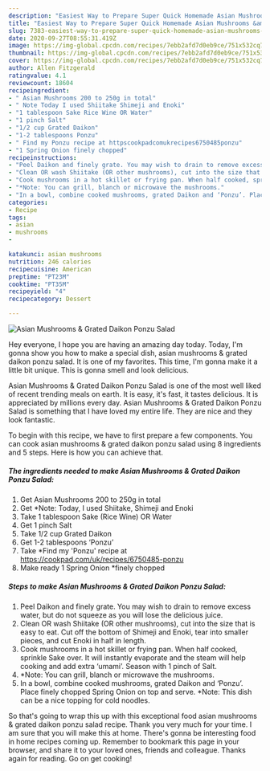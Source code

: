 ```yaml
---
description: "Easiest Way to Prepare Super Quick Homemade Asian Mushrooms &amp;amp; Grated Daikon Ponzu Salad"
title: "Easiest Way to Prepare Super Quick Homemade Asian Mushrooms &amp;amp; Grated Daikon Ponzu Salad"
slug: 7383-easiest-way-to-prepare-super-quick-homemade-asian-mushrooms-and-amp-grated-daikon-ponzu-salad
date: 2020-09-27T08:55:31.419Z
image: https://img-global.cpcdn.com/recipes/7ebb2afd7d0eb9ce/751x532cq70/asian-mushrooms-grated-daikon-ponzu-salad-recipe-main-photo.jpg
thumbnail: https://img-global.cpcdn.com/recipes/7ebb2afd7d0eb9ce/751x532cq70/asian-mushrooms-grated-daikon-ponzu-salad-recipe-main-photo.jpg
cover: https://img-global.cpcdn.com/recipes/7ebb2afd7d0eb9ce/751x532cq70/asian-mushrooms-grated-daikon-ponzu-salad-recipe-main-photo.jpg
author: Allen Fitzgerald
ratingvalue: 4.1
reviewcount: 18604
recipeingredient:
- " Asian Mushrooms 200 to 250g in total"
- " Note Today I used Shiitake Shimeji and Enoki"
- "1 tablespoon Sake Rice Wine OR Water"
- "1 pinch Salt"
- "1/2 cup Grated Daikon"
- "1-2 tablespoons Ponzu"
- " Find my Ponzu recipe at httpscookpadcomukrecipes6750485ponzu"
- "1 Spring Onion finely chopped"
recipeinstructions:
- "Peel Daikon and finely grate. You may wish to drain to remove excess water, but do not squeeze as you will lose the delicious juice."
- "Clean OR wash Shiitake (OR other mushrooms), cut into the size that is easy to eat. Cut off the bottom of Shimeji and Enoki, tear into smaller pieces, and cut Enoki in half in length."
- "Cook mushrooms in a hot skillet or frying pan. When half cooked, sprinkle Sake over. It will instantly evaporate and the steam will help cooking and add extra ‘umami’. Season with 1 pinch of Salt."
- "*Note: You can grill, blanch or microwave the mushrooms."
- "In a bowl, combine cooked mushrooms, grated Daikon and ‘Ponzu’. Place finely chopped Spring Onion on top and serve. *Note: This dish can be a nice topping for cold noodles."
categories:
- Recipe
tags:
- asian
- mushrooms
- 

katakunci: asian mushrooms  
nutrition: 246 calories
recipecuisine: American
preptime: "PT23M"
cooktime: "PT35M"
recipeyield: "4"
recipecategory: Dessert

---
```



![Asian Mushrooms &amp; Grated Daikon Ponzu Salad](https://img-global.cpcdn.com/recipes/7ebb2afd7d0eb9ce/751x532cq70/asian-mushrooms-grated-daikon-ponzu-salad-recipe-main-photo.jpg)

Hey everyone, I hope you are having an amazing day today. Today, I'm gonna show you how to make a special dish, asian mushrooms &amp; grated daikon ponzu salad. It is one of my favorites. This time, I'm gonna make it a little bit unique. This is gonna smell and look delicious.



Asian Mushrooms &amp; Grated Daikon Ponzu Salad is one of the most well liked of recent trending meals on earth. It is easy, it's fast, it tastes delicious. It is appreciated by millions every day. Asian Mushrooms &amp; Grated Daikon Ponzu Salad is something that I have loved my entire life. They are nice and they look fantastic.


To begin with this recipe, we have to first prepare a few components. You can cook asian mushrooms &amp; grated daikon ponzu salad using 8 ingredients and 5 steps. Here is how you can achieve that.

<!--inarticleads1-->

##### The ingredients needed to make Asian Mushrooms &amp; Grated Daikon Ponzu Salad:

1. Get  Asian Mushrooms 200 to 250g in total
1. Get  *Note: Today, I used Shiitake, Shimeji and Enoki
1. Take 1 tablespoon Sake (Rice Wine) OR Water
1. Get 1 pinch Salt
1. Take 1/2 cup Grated Daikon
1. Get 1-2 tablespoons ‘Ponzu’
1. Take  *Find my &#39;Ponzu&#39; recipe at https://cookpad.com/uk/recipes/6750485-ponzu
1. Make ready 1 Spring Onion *finely chopped




<!--inarticleads2-->

##### Steps to make Asian Mushrooms &amp; Grated Daikon Ponzu Salad:

1. Peel Daikon and finely grate. You may wish to drain to remove excess water, but do not squeeze as you will lose the delicious juice.
1. Clean OR wash Shiitake (OR other mushrooms), cut into the size that is easy to eat. Cut off the bottom of Shimeji and Enoki, tear into smaller pieces, and cut Enoki in half in length.
1. Cook mushrooms in a hot skillet or frying pan. When half cooked, sprinkle Sake over. It will instantly evaporate and the steam will help cooking and add extra ‘umami’. Season with 1 pinch of Salt.
1. *Note: You can grill, blanch or microwave the mushrooms.
1. In a bowl, combine cooked mushrooms, grated Daikon and ‘Ponzu’. Place finely chopped Spring Onion on top and serve. *Note: This dish can be a nice topping for cold noodles.




So that's going to wrap this up with this exceptional food asian mushrooms &amp; grated daikon ponzu salad recipe. Thank you very much for your time. I am sure that you will make this at home. There's gonna be interesting food in home recipes coming up. Remember to bookmark this page in your browser, and share it to your loved ones, friends and colleague. Thanks again for reading. Go on get cooking!
